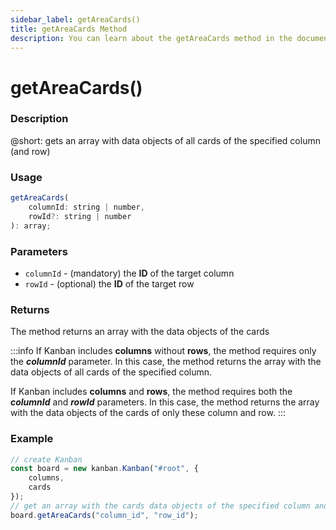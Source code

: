 ```yaml
---
sidebar_label: getAreaCards()
title: getAreaCards Method
description: You can learn about the getAreaCards method in the documentation of the DHTMLX JavaScript Kanban library. Browse developer guides and API reference, try out code examples and live demos, and download a free 30-day evaluation version of DHTMLX Kanban.
---
```


# getAreaCards()

### Description

@short: gets an array with data objects of all cards of the specified column (and row)

### Usage

~~~jsx {}
getAreaCards(
	columnId: string | number,
	rowId?: string | number
): array;
~~~

### Parameters

- `columnId` - (mandatory) the **ID** of the target column 
- `rowId` - (optional) the **ID** of the target row

### Returns

The method returns an array with the data objects of the cards

:::info
If Kanban includes **columns** without **rows**, the method requires only the ***columnId*** parameter. In this case, the method returns the array with the data objects of all cards of the specified column.

If Kanban includes **columns** and **rows**, the method requires both the ***columnId*** and ***rowId*** parameters. In this case, the method returns the array with the data objects of the cards of only these column and row.
:::

### Example

~~~jsx {7}
// create Kanban
const board = new kanban.Kanban("#root", {
	columns,
	cards
});
// get an array with the cards data objects of the specified column and row
board.getAreaCards("column_id", "row_id");
~~~

